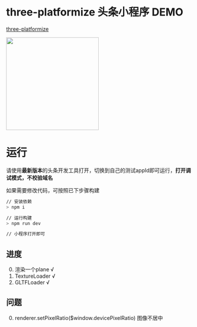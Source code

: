 # three-platformize 头条小程序 DEMO

[three-platformize](https://github.com/deepkolos/three-platformize)


<div>
  <img src="https://raw.githubusercontent.com/deepkolos/three-platformize-demo-byte/master/demo.gif" width="250" alt="" style="display:inline-block;"/>
</div>

# 运行

请使用**最新版本**的头条开发工具打开，切换到自己的测试appId即可运行，**打开调试模式，不校验域名**

如果需要修改代码，可按照已下步骤构建

```sh
// 安装依赖
> npm i

// 运行构建
> npm run dev

// 小程序打开即可
```

## 进度

0. 渲染一个plane √
1. TextureLoader √
2. GLTFLoader √

## 问题

0. renderer.setPixelRatio($window.devicePixelRatio) 图像不居中